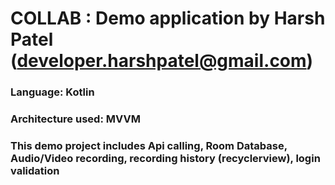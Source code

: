 # COLLAB : Demo application by Harsh Patel (developer.harshpatel@gmail.com)

### Language: Kotlin
### Architecture used: MVVM
### This demo project includes Api calling, Room Database, Audio/Video recording, recording history (recyclerview), login validation
